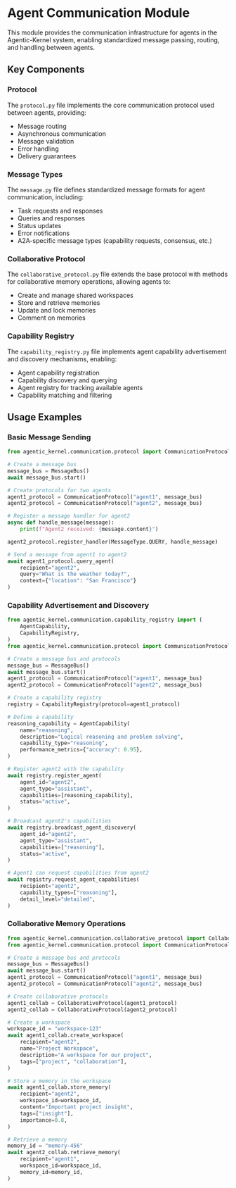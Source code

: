 # Agent Communication Module

This module provides the communication infrastructure for agents in the Agentic-Kernel system, enabling standardized message passing, routing, and handling between agents.

## Key Components

### Protocol

The `protocol.py` file implements the core communication protocol used between agents, providing:

- Message routing
- Asynchronous communication
- Message validation
- Error handling
- Delivery guarantees

### Message Types

The `message.py` file defines standardized message formats for agent communication, including:

- Task requests and responses
- Queries and responses
- Status updates
- Error notifications
- A2A-specific message types (capability requests, consensus, etc.)

### Collaborative Protocol

The `collaborative_protocol.py` file extends the base protocol with methods for collaborative memory operations, allowing agents to:

- Create and manage shared workspaces
- Store and retrieve memories
- Update and lock memories
- Comment on memories

### Capability Registry

The `capability_registry.py` file implements agent capability advertisement and discovery mechanisms, enabling:

- Agent capability registration
- Capability discovery and querying
- Agent registry for tracking available agents
- Capability matching and filtering

## Usage Examples

### Basic Message Sending

```python
from agentic_kernel.communication.protocol import CommunicationProtocol, MessageBus

# Create a message bus
message_bus = MessageBus()
await message_bus.start()

# Create protocols for two agents
agent1_protocol = CommunicationProtocol("agent1", message_bus)
agent2_protocol = CommunicationProtocol("agent2", message_bus)

# Register a message handler for agent2
async def handle_message(message):
    print(f"Agent2 received: {message.content}")

agent2_protocol.register_handler(MessageType.QUERY, handle_message)

# Send a message from agent1 to agent2
await agent1_protocol.query_agent(
    recipient="agent2",
    query="What is the weather today?",
    context={"location": "San Francisco"}
)
```

### Capability Advertisement and Discovery

```python
from agentic_kernel.communication.capability_registry import (
    AgentCapability,
    CapabilityRegistry,
)
from agentic_kernel.communication.protocol import CommunicationProtocol, MessageBus

# Create a message bus and protocols
message_bus = MessageBus()
await message_bus.start()
agent1_protocol = CommunicationProtocol("agent1", message_bus)
agent2_protocol = CommunicationProtocol("agent2", message_bus)

# Create a capability registry
registry = CapabilityRegistry(protocol=agent1_protocol)

# Define a capability
reasoning_capability = AgentCapability(
    name="reasoning",
    description="Logical reasoning and problem solving",
    capability_type="reasoning",
    performance_metrics={"accuracy": 0.95},
)

# Register agent2 with the capability
await registry.register_agent(
    agent_id="agent2",
    agent_type="assistant",
    capabilities=[reasoning_capability],
    status="active",
)

# Broadcast agent2's capabilities
await registry.broadcast_agent_discovery(
    agent_id="agent2",
    agent_type="assistant",
    capabilities=["reasoning"],
    status="active",
)

# Agent1 can request capabilities from agent2
await registry.request_agent_capabilities(
    recipient="agent2",
    capability_types=["reasoning"],
    detail_level="detailed",
)
```

### Collaborative Memory Operations

```python
from agentic_kernel.communication.collaborative_protocol import CollaborativeProtocol
from agentic_kernel.communication.protocol import CommunicationProtocol, MessageBus

# Create a message bus and protocols
message_bus = MessageBus()
await message_bus.start()
agent1_protocol = CommunicationProtocol("agent1", message_bus)
agent2_protocol = CommunicationProtocol("agent2", message_bus)

# Create collaborative protocols
agent1_collab = CollaborativeProtocol(agent1_protocol)
agent2_collab = CollaborativeProtocol(agent2_protocol)

# Create a workspace
workspace_id = "workspace-123"
await agent1_collab.create_workspace(
    recipient="agent2",
    name="Project Workspace",
    description="A workspace for our project",
    tags=["project", "collaboration"],
)

# Store a memory in the workspace
await agent1_collab.store_memory(
    recipient="agent2",
    workspace_id=workspace_id,
    content="Important project insight",
    tags=["insight"],
    importance=0.8,
)

# Retrieve a memory
memory_id = "memory-456"
await agent2_collab.retrieve_memory(
    recipient="agent1",
    workspace_id=workspace_id,
    memory_id=memory_id,
)
```